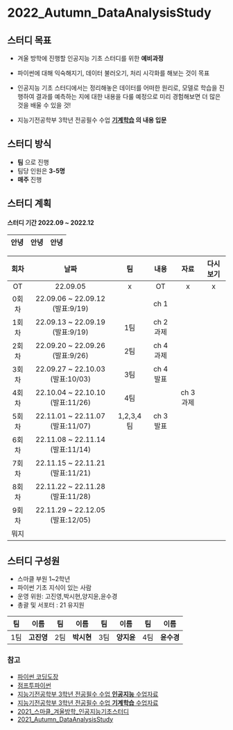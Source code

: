 # 2022_Autumn_DataAnalysisStudy


## 스터디 목표

- 겨울 방학에 진행할 인공지능 기초 스터디를 위한 **예비과정**
- 파이썬에 대해 익숙해지기, 데이터 불러오기, 처리 시각화를 해보는 것이 목표

- 인공지능 기초 스터디에서는 정리해놓은 데이터를 어떠한 원리로, 모델로 학습을 진행하여 결과를 예측하는 지에 대한 내용을 다룰 예정으로 미리 경험해보면 더 많은 것을 배울 수 있을 것!

- 지능기전공학부 3학년 전공필수 수업 **[기계학습](https://github.com/sejongresearch/2020.MachineLearning) 의 내용 입문**


## 스터디 방식
 

- **팀** 으로 진행
- 팀당 인원은 **3-5명**
- **매주** 진행



## 스터디 계획
#### 스터디 기간 2022.09 ~ 2022.12
|안녕|안녕|안녕|
|:---:|:---:|:---:|

|회차|날짜|팀|내용|자료|다시보기|
|:---:|:---:|:---:|:---:|:---:|:---:|
|OT|22.09.05|x|OT|x|x|
|0회차|22.09.06 ~ 22.09.12 (발표:9/19)||ch 1|
|1회차|22.09.13 ~ 22.09.19 (발표:9/19)|1팀|ch 2 과제|
|2회차|22.09.20 ~ 22.09.26 (발표:9/26)|2팀|ch 4 과제|
|3회차|22.09.27 ~ 22.10.03 (발표:10/03)|3팀|ch 4 발표|
|4회차|22.10.04 ~ 22.10.10 (발표:11/26)|4팀||ch 3 과제
|5회차|22.11.01 ~ 22.11.07 (발표:11/07)|1,2,3,4팀|ch 3 발표|
|6회차|22.11.08 ~ 22.11.14 (발표:11/14)
|7회차|22.11.15 ~ 22.11.21 (발표:11/21)
|8회차|22.11.22 ~ 22.11.28 (발표:11/28)
|9회차|22.11.29 ~ 22.12.05 (발표:12/05)
|뭐지

## 스터디 구성원
- 스마클 부원 1~2학년
- 파이썬 기초 지식이 있는 사람
- 운영 위원: 고진영,박시현,양지윤,윤수경
- 총괄 및 서포터 : 21 유지원

|팀|이름|팀|이름|팀|이름|팀|이름|
|:---:|:---:|:---:|:---:|:---:|:---:|:---:|:---:|
|1팀|**고진영**|2팀|**박시현**|3팀|**양지윤**|4팀|**윤수경**|


### 참고
- [파이썬 코딩도장](https://dojang.io/course/view.php?id=7)
- [점프투파이썬](https://wikidocs.net/book/1)
- [지능기전공학부 3학년 전공필수 수업 **인공지능** 수업자료](https://github.com/sejongresearch/2020.Spring.AI)
- [지능기전공학부 3학년 전공필수 수업 **기계학습** 수업자료](https://github.com/sejongresearch/2020.MachineLearning)
- [2021_스마클_겨울방학_인공지능기초스터디](https://github.com/sejongsmarcle/2021_Winter_AiStudy)
- [2021_Autumn_DataAnalysisStudy](https://github.com/sejongsmarcle/2021_Autumn_DataAnalysisStudy)
